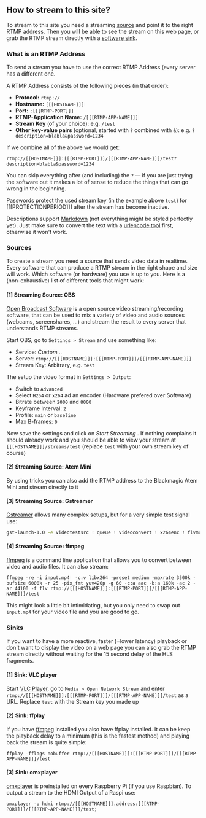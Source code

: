 ## How to stream to this site?

To stream to this site you need a streaming [source](#Sources) and point it to the right RTMP address. Then you will be able to see the stream on this web page, or grab the RTMP stream directly with a [software sink](#Sinks).

### What is an RTMP Address
To send a stream you have to use the correct RTMP Address (every server has a different one.  

A RTMP Address consists of the following pieces (in that order):  

- **Protocol:** `rtmp://`
- **Hostname:** `[[[HOSTNAME]]]`  
- **Port:** `:[[[RTMP-PORT]]]`
- **RTMP-Application Name:** `/[[[RTMP-APP-NAME]]]`
- **Stream Key** (of your choice): e.g. `/test`
- **Other key-value pairs** (optional, started with `?` combined with `&`): e.g. `?description=blabla&password=1234`

If we combine all of the above we would get:  
```
rtmp://[[HOSTNAME]]]:[[[RTMP-PORT]]]/[[[RTMP-APP-NAME]]]/test?description=blabla&password=1234
```

You can skip everything after (and including) the `?` — if you are just trying the software out it makes a lot of sense to reduce the things that can go wrong in the beginning.

Passwords protect the used stream key (in the example above `test`) for [[[PROTECTIONPERIOD]]] after the stream has become inactive.  

Descriptions support [Markdown](https://www.markdownguide.org/basic-syntax/) (not everything might be styled perfectly yet). Just make sure to convert the text with a [urlencode tool](https://www.urlencoder.org/) first, otherwise it won't work.


### Sources
To create a stream you need a source that sends video data in realtime. Every software that can produce a RTMP stream in the right shape and size will work. Which software (or hardware) you use is up to you. Here is a (non-exhaustive) list of different tools that might work:

#### [1] Streaming Source: OBS

[Open Broadcast Software](https://obsproject.com/) is a open source video streaming/recording software, that can be used to mix a variety of video and audio sources (webcams, screenshares, ...) and stream the result to every server that understands RTMP streams.

Start OBS, go to `Settings > Stream`  and use something like:

- Service: _Custom..._
- Server: `rtmp://[[[HOSTNAME]]]:[[[RTMP-PORT]]]/[[[RTMP-APP-NAME]]]`
- Stream Key: Arbitrary, e.g. `test`

The setup the video format in `Settings > Output`:

- Switch to `Advanced`
- Select `H264` or `x264` ad an encoder (Hardware prefered over Software)
- Bitrate between `2000` and `8000`
- Keyframe Interval: `2`
- Profile: `main` or `baseline`
- Max B-frames: `0`

Now save the settings and click on _Start Streaming_ .  If nothing complains it should already work and you should be able to view your stream at `[[[HOSTNAME]]]/streams/test` (replace `test` with your own stream key of course)

#### [2] Streaming Source: Atem Mini
By using tricks you can also add the RTMP address to the Blackmagic Atem Mini and stream directly to it

#### [3] Streaming Source: Gstreamer

[Gstreamer](https://gstreamer.freedesktop.org/) allows many complex setups, but for a very simple test signal use:

```bash
gst-launch-1.0 -e videotestsrc ! queue ! videoconvert ! x264enc ! flvmux streamable=true ! queue ! rtmpsink location='rtmp://[[[HOSTNAME]]]:[[[RTMP-PORT]]]/[[[RTMP-APP-NAME]]]/test'
```

#### [4] Streaming Source: ffmpeg

[ffmpeg](https://ffmpeg.org/) is a command line application that allows you to convert between video and audio files. It can also stream:

```
ffmpeg -re -i input.mp4  -c:v libx264 -preset medium -maxrate 3500k -bufsize 6000k -r 25 -pix_fmt yuv420p -g 60 -c:a aac -b:a 160k -ac 2 -ar 44100 -f flv rtmp://[[[HOSTNAME]]]:[[[RTMP-PORT]]]/[[[RTMP-APP-NAME]]]/test
```

This might look a little bit intimidating, but you only need to swap out `input.mp4` for your video file and you are good to go.

### Sinks

If you want to have a more reactive, faster (=lower latency) playback or don't want to display the video on a web page you can also grab the RTMP stream directly without waiting for the 15 second delay of the HLS fragments.

#### [1] Sink: VLC player
Start [VLC Player](https://www.videolan.org/vlc/index.html), go to `Media > Open Network Stream` and enter `rtmp://[[[HOSTNAME]]]:[[[RTMP-PORT]]]/[[[RTMP-APP-NAME]]]/test` as a URL. Replace `test` with the Stream key you made up

#### [2] Sink: ffplay
If you have [ffmpeg](https://ffmpeg.org/) installed you also have ffplay installed. It can be keep the playback delay to a minimum (this is the fastest method) and playing back the stream is quite simple:
```
ffplay -fflags nobuffer rtmp://[[[HOSTNAME]]]:[[[RTMP-PORT]]]/[[[RTMP-APP-NAME]]]/test
```

#### [3] Sink: omxplayer
[omxplayer](https://www.raspberrypi.org/documentation/raspbian/applications/omxplayer.md) is preinstalled on every Raspberry Pi (if you use Raspbian). To output a stream to the HDMI Output of a Raspi use:
```
omxplayer -o hdmi rtmp://[[[HOSTNAME]]].address:[[[RTMP-PORT]]]/[[[RTMP-APP-NAME]]]/test;
```